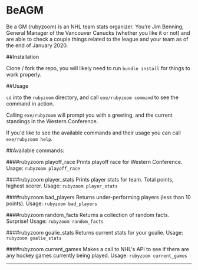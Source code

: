 # BeAGM

Be a GM (rubyzoom) is an NHL team stats organizer. You’re Jim Benning, General Manager of
 the Vancouver Canucks (whether you like it or not) and are able to check a couple things 
 related to the league and your team as of the end of January 2020.

##Installation

Clone / fork the repo, you will likely need to run `bundle install` for things to work properly.

##Usage

`cd` into the `rubyzoom` directory, and call `exe/rubyzoom command` to see the command in action. 

Calling `exe/rubyzoom` will prompt you with a greeting, and the current standings in the Western Conference.
 
If you'd like to see the available commands and their usage you can call `exe/rubyzoom help`.  

##Available commands:

####rubyzoom playoff_race
Prints playoff race for Western Conference. 
Usage: `rubyzoom playoff_race`

####rubyzoom player_stats
Prints player stats for team. Total points, highest scorer.
Usage: `rubyzoom player_stats`

####rubyzoom bad_players
Returns under-performing players (less than 10 points).
Usage: `rubyzoom bad_players`

####rubyzoom random_facts
Returns a collection of random facts. Surprise!
Usage: `rubyzoom random_facts`

####rubyzoom goalie_stats
Returns current stats for your goalie.
Usage: `rubyzoom goalie_stats`

####rubyzoom current_games
Makes a call to NHL's API to see if there are any hockey games currently being played.
Usage: `rubyzoom current_games`

-----
